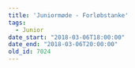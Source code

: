 ```yaml
---
title: 'Juniormøde - Forløbstanke'
tags:
  - Junior
date_start: "2018-03-06T18:00:00"
date_end: "2018-03-06T20:00:00"
old_id: 7024
---
```

